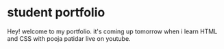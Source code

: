# student portfolio

Hey! welcome to my portfolio. it's coming up tomorrow when i learn HTML and CSS with pooja patidar live on youtube.
